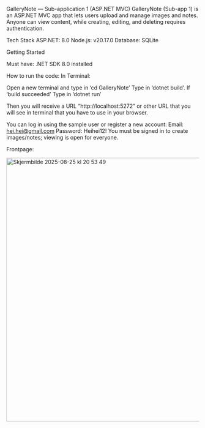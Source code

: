 GalleryNote — Sub-application 1 (ASP.NET MVC)
GalleryNote (Sub-app 1) is an ASP.NET MVC app that lets users upload and manage images and notes. Anyone can view content, while creating, editing, and deleting requires authentication.

Tech Stack
ASP.NET: 8.0
Node.js: v20.17.0
Database: SQLite 

Getting Started

Must have: 
.NET SDK 8.0 installed

How to run the code: In Terminal:

Open a new terminal and type in ‘cd GalleryNote’
Type in ‘dotnet build’. If ‘build succeeded’
Type in ‘dotnet run’

Then you will receive a URL “http://localhost:5272” or other URL that you will see in terminal that you have to use in your browser. 

You can log in using the sample user or register a new account:
Email: hei.hei@gmail.com
Password: Heihei12!
You must be signed in to create images/notes; viewing is open for everyone.


Frontpage:


<img width="744" height="689" alt="Skjermbilde 2025-08-25 kl  20 53 49" src="https://github.com/user-attachments/assets/dc6ae5a4-ea86-4f4f-acbf-949e0666f6c2" />
